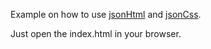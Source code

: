 
Example on how to use [jsonHtml](https://github.com/jussiry/jsonHtml) and [jsonCss](https://github.com/jussiry/jsonCss).

Just open the index.html in your browser.
